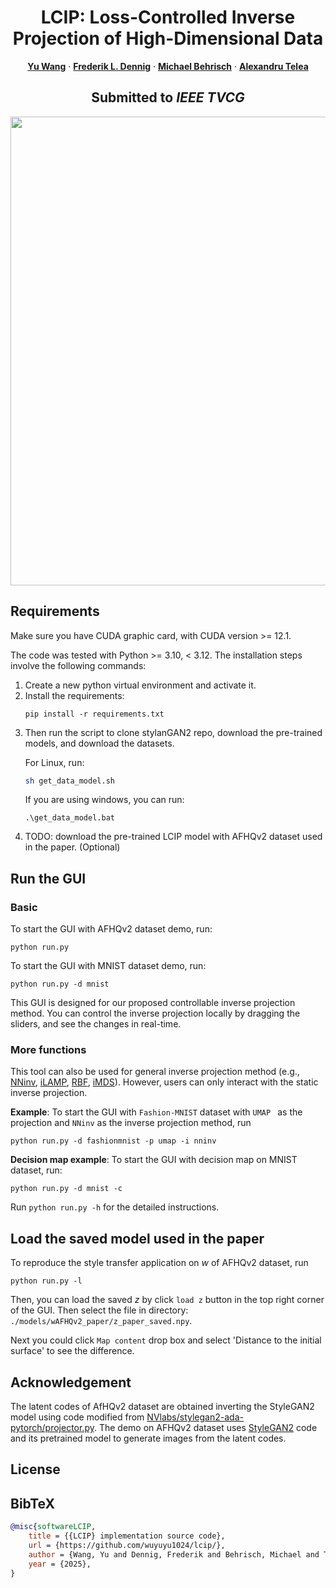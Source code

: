 <p align="center">

  <h1 align="center">LCIP: Loss-Controlled Inverse Projection of High-Dimensional Data</h1>
  <p align="center">
    <a href="https://yuwang-vis.github.io/"><strong>Yu Wang</strong></a>
    ·
    <a href="https://frederikdennig.com/"><strong>Frederik L. Dennig</strong></a>
    ·
    <a href="https://mbehrisch.github.io/"><strong>Michael Behrisch</strong></a>
    ·
    <a href="https://webspace.science.uu.nl/~telea001/"><strong>Alexandru Telea</strong></a>


  </p>
  <h2 align="center"> Submitted to <em>IEEE TVCG</em></h2>
  <div align="center">
    <img src="LCIP.gif", width="750">
  </div>
<!-- 
  <p align="center">
  <br>
    <a href="https://pytorch.org/get-started/locally/"><img alt="PyTorch" src="https://img.shields.io/badge/PyTorch-ee4c2c?logo=pytorch&logoColor=white"></a>
    <a href="https://twitter.com/XingangP"><img alt='Twitter' src="https://img.shields.io/twitter/follow/XingangP?label=%40XingangP"></a>
    <a href="https://arxiv.org/abs/2305.10973">
      <img src='https://img.shields.io/badge/Paper-PDF-green?style=for-the-badge&logo=adobeacrobatreader&logoWidth=20&logoColor=white&labelColor=66cc00&color=94DD15' alt='Paper PDF'>
    </a>
    <a href='https://vcai.mpi-inf.mpg.de/projects/DragGAN/'>
      <img src='https://img.shields.io/badge/DragGAN-Page-orange?style=for-the-badge&logo=Google%20chrome&logoColor=white&labelColor=D35400' alt='Project Page'></a>
    <a href="https://colab.research.google.com/drive/1mey-IXPwQC_qSthI5hO-LTX7QL4ivtPh?usp=sharing"><img src="https://colab.research.google.com/assets/colab-badge.svg" alt="Open In Colab"></a>
  </p>
</p> -->

<!-- 
## Web Demos

[![Open in OpenXLab](https://cdn-static.openxlab.org.cn/app-center/openxlab_app.svg)](https://openxlab.org.cn/apps/detail/XingangPan/DragGAN)

<p align="left">
  <a href="https://huggingface.co/spaces/radames/DragGan"><img alt="Huggingface" src="https://img.shields.io/badge/%F0%9F%A4%97%20Hugging%20Face-DragGAN-orange"></a>
</p> -->

## Requirements

Make sure you have CUDA graphic card, with CUDA version >= 12.1.
<!-- please follow the requirements of [NVlabs/stylegan3](https://github.com/NVlabs/stylegan3#requirements).   -->
The code was tested with Python >= 3.10, < 3.12.
The installation steps involve the following commands:

<ol>
<li>Create a new python virtual environment and activate it.

<li>Install the requirements:

```
pip install -r requirements.txt
```

<li>Then run the script to clone stylanGAN2 repo, download the pre-trained models, and download the datasets.

For Linux, run:


```sh
sh get_data_model.sh
```
If you are using windows, you can run:

``` 
.\get_data_model.bat
```

<li> TODO: download the pre-trained LCIP model with AFHQv2 dataset used in the paper. (Optional)
</ol>

<!-- ## Run Gradio visualizer in Docker 

Provided docker image is based on NGC PyTorch repository. To quickly try out visualizer in Docker, run the following:  

```sh
# before you build the docker container, make sure you have cloned this repo, and downloaded the pretrained model by `python scripts/download_model.py`.
docker build . -t draggan:latest  
docker run -p 7860:7860 -v "$PWD":/workspace/src -it draggan:latest bash
# (Use GPU)if you want to utilize your Nvidia gpu to accelerate in docker, please add command tag `--gpus all`, like:
#   docker run --gpus all  -p 7860:7860 -v "$PWD":/workspace/src -it draggan:latest bash

cd src && python visualizer_drag_gradio.py --listen
```
Now you can open a shared link from Gradio (printed in the terminal console).   
Beware the Docker image takes about 25GB of disk space!

## Download pre-trained StyleGAN2 weights

To download pre-trained weights, simply run:

```
python scripts/download_model.py
```
If you want to try StyleGAN-Human and the Landscapes HQ (LHQ) dataset, please download weights from these links: [StyleGAN-Human](https://drive.google.com/file/d/1dlFEHbu-WzQWJl7nBBZYcTyo000H9hVm/view?usp=sharing), [LHQ](https://drive.google.com/file/d/16twEf0T9QINAEoMsWefoWiyhcTd-aiWc/view?usp=sharing), and put them under `./checkpoints`.

Feel free to try other pretrained StyleGAN. -->

## Run the GUI

### Basic

To start the GUI with AFHQv2 dataset demo, run:
```
python run.py
```

To start the GUI with MNIST dataset demo, run:
```
python run.py -d mnist
```

This GUI is designed for our proposed controllable inverse projection method. You can control the inverse projection locally by dragging the sliders, and see the changes in real-time.

### More functions
This tool can also be used for general inverse projection method (e.g., [NNinv](https://webspace.science.uu.nl/~telea001/uploads/PAPERS/EuroVA19/paper.pdf), [iLAMP](https://ieeexplore.ieee.org/document/6400489), [RBF](https://www.sciencedirect.com/science/article/pii/S0097849315000230), [iMDS](http://webspace.science.uu.nl/~telea001/uploads/PAPERS/EuroVA24/paper.pdf)). However, users can only interact with the static inverse projection.


<strong>Example</strong>: To start the GUI with `Fashion-MNIST` dataset with `UMAP ` as the projection and `NNinv` as the inverse projection method, run

```
python run.py -d fashionmnist -p umap -i nninv
```

<strong>Decision map example</strong>: To start the GUI with decision map on MNIST dataset, run:
```
python run.py -d mnist -c
```

Run `python run.py -h` for the detailed instructions.


## Load the saved model used in the paper

To reproduce the style transfer application on $w$ of AFHQv2 dataset, run
```
python run.py -l
```

Then, you can load the saved $z$ by click `load z` button in the top right corner of the GUI. Then select the file in directory:
`./models/wAFHQv2_paper/z_paper_saved.npy`.

Next you could click `Map content` drop box and select 'Distance to the initial surface' to see the difference. 

<!-- You can run DragGAN Gradio demo as well, this is universal for both windows and linux:
```sh
python visualizer_drag_gradio.py
``` -->

## Acknowledgement

The latent codes of AfHQv2 dataset are obtained inverting the StyleGAN2 model using code modified from 
[NVlabs/stylegan2-ada-pytorch/projector.py](https://github.com/NVlabs/stylegan2-ada-pytorch/blob/main/projector.py).
The demo on AFHQv2 dataset uses [StyleGAN2](https://github.com/NVlabs/stylegan2-ada-pytorch) code and its pretrained model to generate images from the latent codes. 

## License
<!-- 
The code related to the DragGAN algorithm is licensed under [CC-BY-NC](https://creativecommons.org/licenses/by-nc/4.0/).
However, most of this project are available under a separate license terms: all codes used or modified from [StyleGAN3](https://github.com/NVlabs/stylegan3) is under the [Nvidia Source Code License](https://github.com/NVlabs/stylegan3/blob/main/LICENSE.txt). -->

<!-- Any form of use and derivative of this code must preserve the watermarking functionality showing "AI Generated". -->

## BibTeX

```bibtex
@misc{softwareLCIP,
	title = {{LCIP} implementation source code},
	url = {https://github.com/wuyuyu1024/lcip/},
	author = {Wang, Yu and Dennig, Frederik and Behrisch, Michael and Telea, Alexandru},
	year = {2025},
}
```
